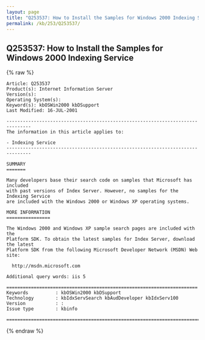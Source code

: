 ```yaml
---
layout: page
title: "Q253537: How to Install the Samples for Windows 2000 Indexing Service"
permalink: /kb/253/Q253537/
---
```


## Q253537: How to Install the Samples for Windows 2000 Indexing Service

{% raw %}

	Article: Q253537
	Product(s): Internet Information Server
	Version(s): 
	Operating System(s): 
	Keyword(s): kbOSWin2000 kbDSupport
	Last Modified: 16-JUL-2001
	
	-------------------------------------------------------------------------------
	The information in this article applies to:
	
	- Indexing Service 
	-------------------------------------------------------------------------------
	
	SUMMARY
	=======
	
	Many developers base their search code on samples that Microsoft has included
	with past versions of Index Server. However, no samples for the Indexing Service
	are included with the Windows 2000 or Windows XP operating systems.
	
	MORE INFORMATION
	================
	
	The Windows 2000 and Windows XP sample search pages are included with the
	Platform SDK. To obtain the latest samples for Index Server, download the latest
	Platform SDK from the following Microsoft Developer Network (MSDN) Web site:
	
	  http://msdn.microsoft.com
	
	Additional query words: iis 5
	
	======================================================================
	Keywords          : kbOSWin2000 kbDSupport 
	Technology        : kbIdxServSearch kbAudDeveloper kbIdxServ100
	Version           : :
	Issue type        : kbinfo
	
	=============================================================================
	

{% endraw %}
